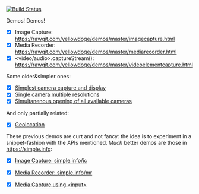 
[![Build Status](https://travis-ci.org/yellowdoge/demos.svg?branch=master)](https://travis-ci.org/yellowdoge/demos)

Demos! Demos!

- [x] Image Capture: https://rawgit.com/yellowdoge/demos/master/imagecapture.html
- [x] Media Recorder: https://rawgit.com/yellowdoge/demos/master/mediarecorder.html
- [x] &lt;video/audio&gt;.captureStream(): https://rawgit.com/yellowdoge/demos/master/videoelementcapture.html

Some older&simpler ones:

- [x] [Simplest camera capture and display](https://rawgit.com/yellowdoge/demos/master/gum_simple.html)
- [x] [Single camera multiple resolutions](https://rawgit.com/yellowdoge/demos/master/gum_resolutions.html)
- [x] [Simultanenous opening of all available cameras](https://rawgit.com/yellowdoge/demos/master/gum_multi.html)

And only partially related:

- [x] [Geolocation](https://rawgit.com/yellowdoge/demos/master/geolocation.html)

These previous demos are curt and not fancy: the idea is to experiment in a
snippet-fashion with the APIs mentioned. _Much_ better demos are those in
https://simple.info:
- [x] [Image Capture: simple.info/ic](https://simpl.info/imagecapture/)
- [x] [Media Recorder: simple.info/mr](http://simpl.info/mediarecorder/)

- [x] [Media Capture using &lt;input&gt;](http://simpl.info/mediacapture/)
